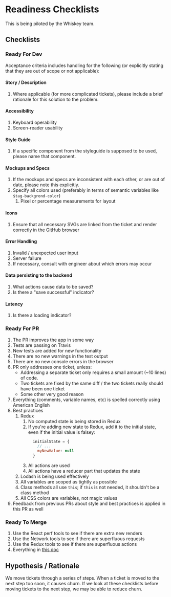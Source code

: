 # Readiness Checklists

This is being piloted by the Whiskey team.

## Checklists

### Ready For Dev
Acceptance criteria includes handling for the following (or explicitly stating that they are out of scope or not applicable):

#### Story / Description
1. Where applicable (for more complicated tickets), please include a brief rationale for this solution to the problem.

#### Accessibility
1. Keyboard operability
1. Screen-reader usability

#### Style Guide
1. If a specific component from the styleguide is supposed to be used, please name that component.

#### Mockups and Specs
1. If the mockups and specs are inconsistent with each other, or are out of date, please note this explicitly.
1. Specify all colors used (preferably in terms of semantic variables like `$tag-backgrond-color`)
    1. Pixel or percentage measurements for layout

#### Icons
1. Ensure that all necessary SVGs are linked from the ticket and render correctly in the GitHub browser

#### Error Handling
1. Invalid / unexpected user input
1. Server failure
1. If necessary, consult with engineer about which errors may occur

#### Data persisting to the backend
1. What actions cause data to be saved?
1. Is there a "save successful" indicator?

#### Latency
1. Is there a loading indicator?

### Ready For PR
1. The PR improves the app in some way
1. Tests are passing on Travis
1. New tests are added for new functionality
1. There are no new warnings in the test output
1. There are no new console errors in the browser
1. PR only addresses one ticket, unless:
    * Addressing a separate ticket only requires a small amount (~10 lines) of code.
    * Two tickets are fixed by the same diff / the two tickets really should have been one ticket
    * Some other very good reason
1. Everything (comments, variable names, etc) is spelled correctly using American English
1. Best practices
    1. Redux
        1. No computed state is being stored in Redux
        1. If you're adding new state to Redux, add it to the initial state, even if the initial value is falsey:
            ```js
              initialState = {
                // ...
                myNewValue: null
              }
            ```
        1. All actions are used
        1. All actions have a reducer part that updates the state
    1. Lodash is being used effectively
    1. All variables are scoped as tightly as possible
    1. Class methods all use `this`; if `this` is not needed, it shouldn't be a class method
    1. All CSS colors are variables, not magic values
1. Feedback from previous PRs about style and best practices is applied in this PR as well

### Ready To Merge
1. Use the React perf tools to see if there are extra new renders
1. Use the Network tools to see if there are superfluous requests
1. Use the Redux tools to see if there are superfluous actions
1. Everything in [this doc](https://1drv.ms/w/s!Av1mb2ibWxcMlKxcfn2PyVPt_ZGWPQ)

## Hypothesis / Rationale
We move tickets through a series of steps. When a ticket is moved to the next step too soon, it causes churn. If we look at these checklists before moving tickets to the next step, we may be able to reduce churn.